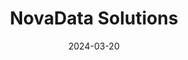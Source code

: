 ---  
layout: startup_page  
title: "NovaData Solutions"  
id: "novadatasolutions.com"  
permalink: "/novadatasolutionsnovadatasolutions.com03202024/"  
website: "https://novadata-solutions.com/"  
funding_round: "Series A"  
funding_amount: ""  
investors: "Activate Venture Partners, Ben Franklin Technology Partners, various individual and institutional investors"  
about: "NovaData Solutions provides AI-driven software for property restoration invoice analysis. Its Rest-Assured platform automates invoice review, identifying cost savings and detecting overcharges. This helps businesses in the property restoration sector improve efficiency and reduce expenses."  
markets: "Insurtech, AI, Software, Financial Services, Insurance, Business/Productivity Software, Financial Software, Other Financial Services, Big Data, SaaS, Artificial Intelligence & Machine Learning, FinTech"  
hq: "Haverford, Pennsylvania, United States"  
founded_year: "2021"  
linkedin: "https://www.linkedin.com/company/novadata-solutions-llc"  
twitter: ""  
instagram: ""  
facebook: ""  
crunchbase: "https://www.crunchbase.com/organization/novadata-solutions"  
pitchbook: "https://pitchbook.com/profiles/company/507340-63"  

date_display: "20-Mar-2024"  
date: "2024-03-20"

# SEO Optimization  
meta_title: "NovaData Solutions - Series A"  
meta_description: "NovaData Solutions, NovaData Solutions provides AI-driven software for property restoration invoice analysis. Its Rest-Assured platform automates invoice review, identify..."  
meta_keywords: "NovaData Solutions, Insurtech, AI, Software, Financial Services, Insurance, Business/Productivity Software, Financial Software, Other Financial Services, Big Data, SaaS, Artificial Intelligence & Machine Learning, FinTech, Series A funding"  
canonical_url: "https://startup.projectstartups.com/novadatasolutionsnovadatasolutions.com03202024/"  
---